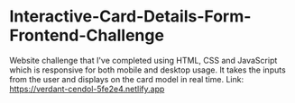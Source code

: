 # Interactive-Card-Details-Form-Frontend-Challenge
Website challenge that I've completed using HTML, CSS and JavaScript which is responsive for both mobile and desktop usage. It takes the inputs from the user and displays on the card model in real time. Link: https://verdant-cendol-5fe2e4.netlify.app

